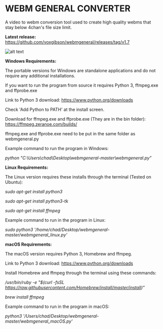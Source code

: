 # WEBM GENERAL CONVERTER
A video to webm conversion tool used to create high quality webms that stay below 4chan's file size limit.

**Latest release:** https://github.com/voxgibson/webmgeneral/releases/tag/v1.7

![alt text](https://i.imgur.com/fH2DgH0.png)

**Windows Requirements:** 

The portable versions for Windows are standalone applications and do not require any additional installations.

If you want to run the program from source it requires Python 3, ffmpeg.exe and ffprobe.exe

Link to Python 3 download: https://www.python.org/downloads

Check 'Add Python to PATH' at the install screen.

Download for ffmpeg.exe and ffprobe.exe (They are in the bin folder): https://ffmpeg.zeranoe.com/builds/

ffmpeg.exe and ffprobe.exe need to be put in the same folder as webmgeneral.py

Example command to run the program in Windows:

*python "C:\Users\chad\Desktop\webmgeneral-master\webmgeneral.py"*

**Linux Requirements:**

The Linux version requires these installs through the terminal (Tested on Ubuntu):

*sudo apt-get install python3*

*sudo apt-get install python3-tk*

*sudo apt-get install ffmpeg*

Example command to run in the program in Linux:

*sudo python3 '/home/chad/Desktop/webmgeneral-master/webmgeneral_linux.py'*

**macOS Requirements:** 

The macOS version requires Python 3, Homebrew and ffmpeg.

Link to Python 3 download: https://www.python.org/downloads

Install Homebrew and ffmpeg through the terminal using these commands:

*/usr/bin/ruby -e "$(curl -fsSL https://raw.githubusercontent.com/Homebrew/install/master/install)"*

*brew install ffmpeg*

Example command to run in the program in macOS:

*python3 '/Users/chad/Desktop/webmgeneral-master/webmgeneral_macOS.py'*
